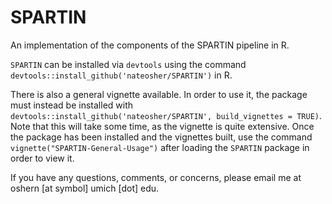 # SPARTIN

An implementation of the components of the SPARTIN pipeline in R. 

`SPARTIN` can be installed via `devtools` using the command `devtools::install_github('nateosher/SPARTIN')` in R. 

There is also a general vignette available. In order to use it, the package must instead be installed with `devtools::install_github('nateosher/SPARTIN', build_vignettes = TRUE)`. Note that this will take some time, as the vignette is quite extensive. Once the package has been installed and the vignettes built, use the command `vignette("SPARTIN-General-Usage")` after loading the `SPARTIN` package in order to view it. 

If you have any questions, comments, or concerns, please email me at oshern [at symbol] umich [dot] edu.
